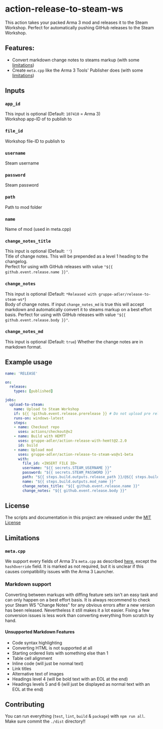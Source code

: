 # action-release-to-steam-ws

This action takes your packed Arma 3 mod and releases it to the Steam Workshop. Perfect for automatically pushing GitHub releases to the Steam Workshop.

## Features:
- Convert markdown change notes to steams markup (with some [limitations](#markdown-support))
- Create `meta.cpp` like the Arma 3 Tools' Publisher does (with some [limitations](#meta-cpp))

## Inputs

### `app_id`
This input is optional (Default: `107410` = Arma 3)  
Workshop app-ID of to publish to

### `file_id`
Workshop file-ID to publish to

### `username`
Steam username

### `password`
Steam password

### `path`
Path to mod folder

### `name`
Name of mod (used in meta.cpp)

### `change_notes_title`
This input is optional (Default: `''`)  
Title of change notes. This will be prepended as a level 1 heading to the changelog.  
Perfect for using with GitHub releases with value `"${{ github.event.release.name }}"`.

### `change_notes`
This input is optional (Default: `*Released with gruppe-adler/release-to-steam-ws*`)  
Body of change notes. If input `change_notes_md` is true this will accept markdown and automatically convert it to steams markup on a best effort basis.
Perfect for using with GitHub releases with value `"${{ github.event.release.body }}"`.

### `change_notes_md`
This input is optional (Default: `true`)
Whether  the change notes are in markdown format.

## Example usage

```yaml
name: 'RELEASE'

on:
  release:
    types: [published]

jobs:
  upload-to-steam:
    name: Upload to Steam Workshop
    if: ${{ !github.event.release.prerelease }} # Do not upload pre releases
    runs-on: windows-latest
    steps:
    - name: Checkout repo
      uses: actions/checkout@v2
    - name: Build with HEMTT
      uses: gruppe-adler/action-release-with-hemtt@2.2.0
      id: build
    - name: Upload mod
      uses: gruppe-adler/action-release-to-steam-ws@v1-beta
      with:
        file_id: <INSERT FILE ID>
        username: "${{ secrets.STEAM_USERNAME }}"
        password: "${{ secrets.STEAM_PASSWORD }}"
        path: "${{ steps.build.outputs.release_path }}/@${{ steps.build.outputs.mod_name }}"
        name: "${{ steps.build.outputs.mod_name }}"
        change_notes_title: "${{ github.event.release.name }}"
        change_notes: "${{ github.event.release.body }}"

```

## License
The scripts and documentation in this project are released under the [MIT License](LICENSE)

## Limitations

### `meta.cpp`
We support every fields of Arma 3's `meta.cpp` as described [here](https://community.bistudio.com/wiki/Arma_3:_meta.cpp), except the `hashOverride` field. It is marked as not required, but it is unclear if this causes compatibility issues with the Arma 3 Launcher.

### Markdown support
Converting between markups with diffing feature sets isn't an easy task and can only happen on a best effort basis. It is always recommend to check your Steam WS "Change Notes" for any obvious errors after a new version has been released. Nevertheless it still makes it a lot easier. Fixing a few conversion issues is less work than converting everything from scratch by hand.  

#### Unsupported Markdown Features
- Code syntax highlighting
- Converting HTML is not supported at all
- Starting ordered lists with something else than 1
- Table cell alignment
- Inline code (will just be normal text)
- Link titles
- Alternative text of images
- Headings level 4 (will be bold text with an EOL at the end)
- Headings levels 5 and 6 (will just be displayed as normal text with an EOL at the end)

## Contributing
You can run everything (`test`, `lint`, `build` & `package`) with `npm run all`.  
Make sure commit the `./dist` directory!!
